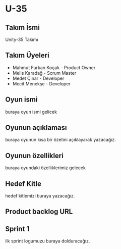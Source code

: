 # U-35

## Takım İsmi
Unity-35 Takımı

## Takım Üyeleri
* Mahmut Furkan Koçak - Product Owner
* Melis Karadağ - Scrum Master
* Medet Çınar - Developer
* Mecit Menekşe - Developer

## Oyun ismi
buraya oyun ismi gelicek

## Oyunun açıklaması
buraya oyunun kısa bir özetini açıklayarak yazacağız.

## Oyunun özellikleri
buraya oyundaki özelliklerimiz gelecek


## Hedef Kitle
hedef kitlemizi buraya yazacağız.

## Product backlog URL


## Sprint 1
ilk sprint logumuzu buraya dolduracağız.

